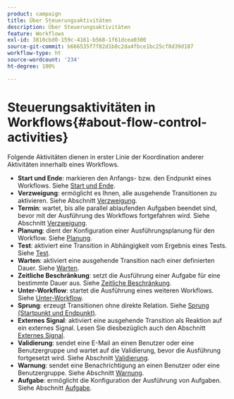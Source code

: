 ```yaml
---
product: campaign
title: Über Steuerungsaktivitäten
description: Über Steuerungsaktivitäten
feature: Workflows
exl-id: 3810cbd0-159c-4161-b568-1f61dcea0300
source-git-commit: b666535f7f82d1b8c2da4fbce1bc25cf8d39d187
workflow-type: ht
source-wordcount: '234'
ht-degree: 100%

---
```


# Steuerungsaktivitäten in Workflows{#about-flow-control-activities}



Folgende Aktivitäten dienen in erster Linie der Koordination anderer Aktivitäten innerhalb eines Workflows.

* **Start und Ende**: markieren den Anfangs- bzw. den Endpunkt eines Workflows. Siehe [Start und Ende](start-and-end.md).
* **Verzweigung**: ermöglicht es Ihnen, alle ausgehende Transitionen zu aktivieren. Siehe Abschnitt [Verzweigung](fork.md).
* **Termin**: wartet, bis alle parallel ablaufenden Aufgaben beendet sind, bevor mit der Ausführung des Workflows fortgefahren wird. Siehe Abschnitt [Verzweigung](fork.md).
* **Planung**: dient der Konfiguration einer Ausführungsplanung für den Workflow. Siehe [Planung](scheduler.md).
* **Test**: aktiviert eine Transition in Abhängigkeit vom Ergebnis eines Tests. Siehe [Test](test.md).
* **Warten**: aktiviert eine ausgehende Transition nach einer definierten Dauer. Siehe [Warten](wait.md).
* **Zeitliche Beschränkung**: setzt die Ausführung einer Aufgabe für eine bestimmte Dauer aus. Siehe [Zeitliche Beschränkung](time-constraint.md).
* **Unter-Workflow**: startet die Ausführung eines weiteren Workflows. Siehe [Unter-Workflow](sub-workflow.md).
* **Sprung**: erzeugt Transitionen ohne direkte Relation. Siehe [Sprung (Startpunkt und Endpunkt)](jump-start-point-and-end-point.md).
* **Externes Signal**: aktiviert eine ausgehende Transition als Reaktion auf ein externes Signal. Lesen Sie diesbezüglich auch den Abschnitt [Externes Signal](external-signal.md).
* **Validierung**: sendet eine E-Mail an einen Benutzer oder eine Benutzergruppe und wartet auf die Validierung, bevor die Ausführung fortgesetzt wird. Siehe Abschnitt [Validierung](approval.md).
* **Warnung**: sendet eine Benachrichtigung an einen Benutzer oder eine Benutzergruppe. Siehe Abschnitt [Warnung](alert.md).
* **Aufgabe**: ermöglicht die Konfiguration der Ausführung von Aufgaben. Siehe Abschnitt [Aufgabe](task.md).
